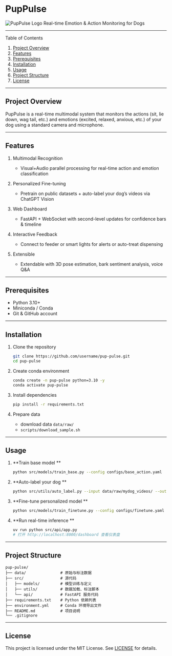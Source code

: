 # PupPulse
![PupPulse Logo](assets/PupPulse.png)
Real-time Emotion & Action Monitoring for Dogs

---

Table of Contents

1. [Project Overview](#project-overview--项目简介)
2. [Features](#features--功能亮点)
3. [Prerequisites](#prerequisites--前置要求)
4. [Installation](#installation--安装指南)
5. [Usage](#usage--使用说明)
6. [Project Structure](#project-structure--项目结构)
7. [License](#license--许可协议)

---

## Project Overview 

PupPulse is a real-time multimodal system that monitors the actions (sit, lie down, wag tail, etc.) and emotions (excited, relaxed, anxious, etc.) of your dog using a standard camera and microphone.

---

## Features

1. Multimodal Recognition 

   * Visual+Audio parallel processing for real-time action and emotion classification
     
2. Personalized Fine-tuning 

   * Pretrain on public datasets + auto-label your dog’s videos via ChatGPT Vision
     
3. Web Dashboard 

   * FastAPI + WebSocket with second-level updates for confidence bars & timeline
     
4. Interactive Feedback

   * Connect to feeder or smart lights for alerts or auto-treat dispensing
     
5. Extensible 

   * Extendable with 3D pose estimation, bark sentiment analysis, voice Q\&A

---

## Prerequisites

* Python 3.10+
* Miniconda / Conda
* Git & GitHub account

---

## Installation 

1. Clone the repository 

   ```bash
   git clone https://github.com/username/pup-pulse.git
   cd pup-pulse
   ```
2. Create conda environment 

   ```bash
   conda create -n pup-pulse python=3.10 -y
   conda activate pup-pulse
   ```
3. Install dependencies 

   ```bash
   pip install -r requirements.txt
   ```
4. Prepare data 

   * download data  `data/raw/`
   * `scripts/download_sample.sh` 

---

## Usage

1. **Train base model **

   ```bash
   python src/models/train_base.py --config configs/base_action.yaml
   ```
2. **Auto-label your dog **

   ```bash
   python src/utils/auto_label.py --input data/raw/mydog_videos/ --output data/labels/
   ```
3. **Fine-tune personalized model **

   ```bash
   python src/models/train_finetune.py --config configs/finetune.yaml
   ```
4. **Run real-time inference **

   ```bash
   uv run python src/api/app.py
   # 打开 http://localhost:8000/dashboard 查看仪表盘
   ```

---

## Project Structure 

```text
pup-pulse/
├── data/               # 原始与标注数据
├── src/                # 源代码
│   ├── models/         # 模型训练与定义
│   ├── utils/          # 数据加载、标注脚本
│   └── api/            # FastAPI 服务代码
├── requirements.txt    # Python 依赖列表
├── environment.yml     # Conda 环境导出文件
├── README.md           # 项目说明
└── .gitignore
```
---

## License

This project is licensed under the MIT License. See [LICENSE](LICENSE) for details.


